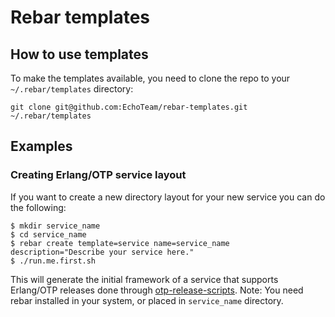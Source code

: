 # Rebar templates #

## How to use templates ##

To make the templates available, you need to clone the repo to your `~/.rebar/templates` directory:

    git clone git@github.com:EchoTeam/rebar-templates.git ~/.rebar/templates
    
## Examples

### Creating Erlang/OTP service layout

If you want to create a new directory layout for your new service you can do the following:

    $ mkdir service_name
    $ cd service_name
    $ rebar create template=service name=service_name description="Describe your service here."
    $ ./run.me.first.sh

This will generate the initial framework of a service that supports Erlang/OTP releases done through [otp-release-scripts](https://github.com/EchoTeam/otp-release-scripts).
Note: You need rebar installed in your system, or placed in `service_name` directory.

